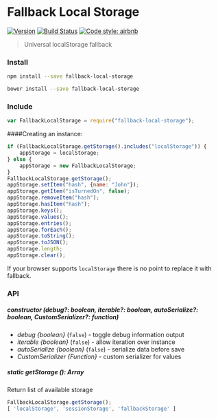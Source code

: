Fallback Local Storage
===========

[![Version](http://img.shields.io/npm/v/fallback-local-storage.svg)](https://www.npmjs.org/package/fallback-local-storage)
[![Build Status](https://travis-ci.org/p54l0m5h1k/fallback-local-storage.svg?branch=master)](https://travis-ci.org/p54l0m5h1k/fallback-local-storage)
[![Code style: airbnb](https://img.shields.io/badge/code%20style-airbnb-blue.svg?style=flat)](https://github.com/airbnb/javascript)

> Universal localStorage fallback

### Install

```bash
npm install --save fallback-local-storage
```

```bash
bower install --save fallback-local-storage
```

### Include

```javascript
var FallbackLocalStorage = require("fallback-local-storage");
```

####Creating an instance:

```javascript
if (FallbackLocalStorage.getStorage().includes("localStorage")) {
	appStorage = localStorage;
} else {
	appStorage = new FallbackLocalStorage;
}
FallbackLocalStorage.getStorage();
appStorage.setItem("hash", {name: "John"});
appStorage.getItem("isTurnedOn", false);
appStorage.removeItem("hash");
appStorage.hasItem("hash");
appStorage.keys();
appStorage.values();
appStorage.entries();
appStorage.forEach();
appStorage.toString();
appStorage.toJSON();
appStorage.length;
appStorage.clear();
```

If your browser supports `localStorage` there is no point to replace it with fallback.

### API

##### constructor (debug?: boolean, iterable?: boolean, autoSerialize?: boolean, CustomSerializer?: function)

+ *debug* _{boolean}_ (`false`) - toggle debug information output
+ *iterable* _{boolean}_ (`false`) - allow iteration over instance
+ *autoSerialize* _{boolean}_ (`false`) - serialize data before save
+ *CustomSerializer* _{Function}_ - custom serializer for values

##### static getStorage (): Array

Return list of available storage

```javascript
FallbackLocalStorage.getStorage();
[ 'localStorage', 'sessionStorage', 'fallbackStorage' ]
```